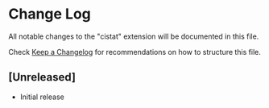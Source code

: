 # Change Log

All notable changes to the "cistat" extension will be documented in this file.

Check [Keep a Changelog](http://keepachangelog.com/) for recommendations on how to structure this file.

## [Unreleased]

- Initial release